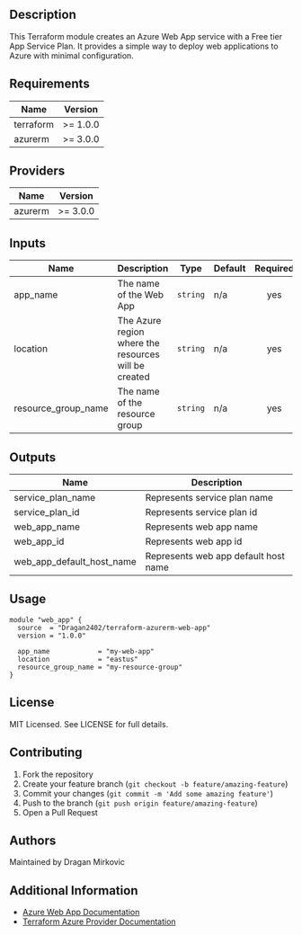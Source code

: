 ## Description

This Terraform module creates an Azure Web App service with a Free tier App Service Plan. It provides a simple way to deploy web applications to Azure with minimal configuration.

## Requirements

| Name      | Version  |
| --------- | -------- |
| terraform | >= 1.0.0 |
| azurerm   | >= 3.0.0 |

## Providers

| Name    | Version  |
| ------- | -------- |
| azurerm | >= 3.0.0 |

## Inputs

| Name                | Description                                          | Type     | Default | Required |
| ------------------- | ---------------------------------------------------- | -------- | ------- | :------: |
| app_name            | The name of the Web App                              | `string` | n/a     |   yes    |
| location            | The Azure region where the resources will be created | `string` | n/a     |   yes    |
| resource_group_name | The name of the resource group                       | `string` | n/a     |   yes    |

## Outputs

| Name                      | Description                          |
| ------------------------- | ------------------------------------ |
| service_plan_name         | Represents service plan name         |
| service_plan_id           | Represents service plan id           |
| web_app_name              | Represents web app name              |
| web_app_id                | Represents web app id                |
| web_app_default_host_name | Represents web app default host name |

## Usage

```hcl
module "web_app" {
  source  = "Dragan2402/terraform-azurerm-web-app"
  version = "1.0.0"

  app_name            = "my-web-app"
  location            = "eastus"
  resource_group_name = "my-resource-group"
}
```

## License

MIT Licensed. See LICENSE for full details.

## Contributing

1. Fork the repository
2. Create your feature branch (`git checkout -b feature/amazing-feature`)
3. Commit your changes (`git commit -m 'Add some amazing feature'`)
4. Push to the branch (`git push origin feature/amazing-feature`)
5. Open a Pull Request

## Authors

Maintained by Dragan Mirkovic

## Additional Information

- [Azure Web App Documentation](https://docs.microsoft.com/en-us/azure/app-service/)
- [Terraform Azure Provider Documentation](https://registry.terraform.io/providers/hashicorp/azurerm/latest/docs)
